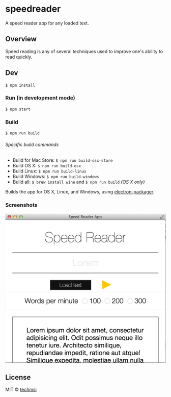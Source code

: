 # speedreader

A speed reader app for any loaded text.

## Overview
Speed reading is any of several techniques used to improve one's ability to read
quickly.

## Dev

```
$ npm install
```

### Run (in development mode)

```
$ npm start
```

### Build

```
$ npm run build
```

###### Specific build commands

- Build for Mac Store: `$ npm run build-osx-store`
- Build OS X: `$ npm run build-osx`
- Build Linux: `$ npm run build-linux`
- Build Windows: `$ npm run build-windows`
- Build all: `$ brew install wine` and `$ npm run build` *(OS X only)*


Builds the app for OS X, Linux, and Windows, using [electron-packager](https://github.com/maxogden/electron-packager).

### Screenshots

![](media/screenshot.png)

## License

MIT © [techmsi](http://techmsi.github.io)
